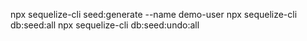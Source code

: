npx sequelize-cli seed:generate --name demo-user
npx sequelize-cli db:seed:all
npx sequelize-cli db:seed:undo:all
